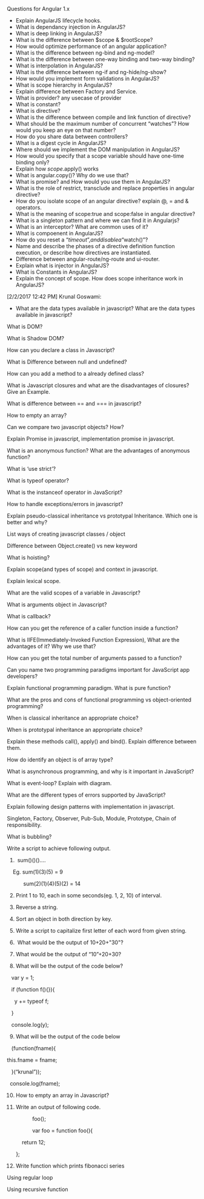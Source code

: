 Questions for Angular 1.x

- Explain AngularJS lifecycle hooks.
- What is dependancy injection in AngularJS?
- What is deep linking in AngularJS?
- What is the difference between $scope & $rootScope?
- How would optimize performance of an angular application?
- What is the difference between ng-bind and ng-model?
- What is the difference between one-way binding and two-way binding?
- What is interpolation in AngularJS?
- What is the difference between ng-if and ng-hide/ng-show?
- How would you implement form validations in AngularJS?
- What is scope hierarchy in AngularJS?
- Explain difference between Factory and Service.
- What is provider? any usecase of provider
- What is constant?
- What is directive?
- What is the difference between compile and link function of directive?
- What should be the maximum number of concurrent “watches”? How would you keep an eye on that number?
- How do you share data between controllers?
- What is a digest cycle in AngularJS?
- Where should we implement the DOM manipulation in AngularJS?
- How would you specify that a scope variable should have one-time binding only?
- Explain how $scope.$apply() works
- What is angular.copy()? Why do we use that?
- What is promise? and How would you use them in AngularJS?
- What is the role of restrict, transclude and replace properties in angular directive?
- How do you isolate scope of an angular directive? explain @, = and & operators.
- What is the meaning of scope:true and scope:false in angular directive?
- What is a singleton pattern and where we can find it in Angularjs?
- What is an interceptor? What are common uses of it?
- What is compoenent in AngularJS?
- How do you reset a “$timeout”, and disable a “$watch()”?
- Name and describe the phases of a directive definition function execution, or describe how directives are instantiated.
- Difference between angular-route/ng-route and ui-router.
- Explain what is injector in AngularJS?
- What is Constants in AngularJS?
- Explain the concept of scope. How does scope inheritance work in AngularJS?

[‎2/‎2/‎2017 12:42 PM] Krunal Goswami: 
* What are the data types available in javascript?
What are the data types available in javascript?

What is DOM?

What is Shadow DOM?

How can you declare a class in Javascript?

What is Difference between null and undefined?

How can you add a method to a already defined class? 

What is Javascript closures and what are the disadvantages of closures? Give an Example.

What is difference between == and === in javascript?

How to empty an array?

Can we compare two javascript objects? How?

Explain Promise in javascript, implementation promise in javascript.

What is an anonymous function? What are the advantages of anonymous function?

What is ‘use strict’?

What is typeof operator?

What is the instanceof operator in JavaScript?

How to handle exceptions/errors in javascript?

Explain pseudo-classical inheritance vs prototypal Inheritance. Which one is better and why?

List ways of creating javascript classes / object

Difference between Object.create() vs new keyword

What is hoisting?

Explain scope(and types of scope) and context in javascript.

Explain lexical scope.

What are the valid scopes of a variable in Javascript?

What is arguments object in Javascript?

What is callback?

How can you get the reference of a caller function inside a function?

What is IIFE(Immediately-Invoked Function Expression), What are the advantages of it? Why we use that?

How can you get the total number of arguments passed to a function?

Can you name two programming paradigms important for JavaScript app developers?

Explain functional programming paradigm. What is pure function?

What are the pros and cons of functional programming vs object-oriented programming?

When is classical inheritance an appropriate choice?

When is prototypal inheritance an appropriate choice?

Explain these methods call(), apply() and bind(). Explain difference between them.

How do identify an object is of array type?

What is asynchronous programming, and why is it important in JavaScript?

What is event-loop? Explain with diagram.

What are the different types of errors supported by JavaScript?

Explain following design patterns with implementation in javascript.

Singleton, Factory, Observer, Pub-Sub, Module, Prototype, Chain of responsibility. 

What is bubbling?

Write a script to achieve following output.

1.  sum(<number>)(<number>)(<number>)....

    Eg. sum(1)(3)(5) = 9

           sum(2)(1)(4)(5)(2) = 14

2. Print 1 to 10, each in some seconds(eg. 1, 2, 10) of interval.

3. Reverse a string.

4. Sort an object in both direction by key.

5. Write a script to capitalize first letter of each word from given string.

6.  What would be the output of 10+20+"30"?

7. What would be the output of “10”+20+30?

8. What will be the output of the code below?

   var y = 1;

   if (function f(){}){

     y += typeof f;

   }

   console.log(y);

9. What will be the output of the code below

   (function(fname){

this.fname = fname;

   }(“krunal”));

  console.log(fname);

10. How to empty an array in Javascript?

11. Write an output of following code.

                 foo();

                 var foo = function foo(){ 

          return 12; 

      };

12. Write function which prints fibonacci series 

Using regular loop

Using recursive function  
